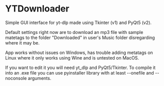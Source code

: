 # YTDownloader
Simple GUI interface for yt-dlp made using Tkinter (v1) and  PyQt5 (v2).

Default settings right now are to download an mp3 file with sample matetags to the folder "Downloaded" in user's Music folder disregarding where it may be.
 
App works without issues on Windows, has trouble adding metatags on Linux where it only works using Wine and is untested on MacOS.

If you want to edit it you will need yt_dlp and PyQt5/Tkinter. To compile it into an .exe file you can use pyinstaller library with at least --onefile and --noconsole arguments. 
